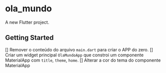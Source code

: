 # ola_mundo

A new Flutter project.

## Getting Started

 [] Remover o conteúdo do arquivo `main.dart` para criar o APP do zero.
 [] Criar um widget principal `OlaMundoApp` que constroi um componente MaterialApp com `title`, `theme`, `home`.
 [] Alterar a cor do tema do componente MaterialApp
